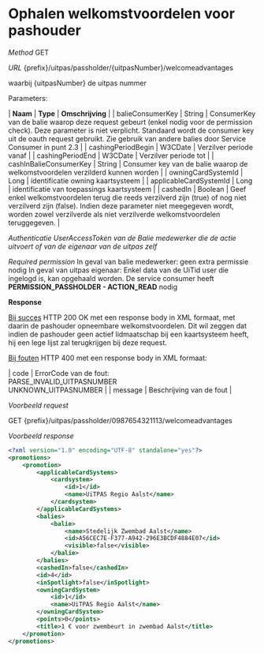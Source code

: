 ---
---

# Ophalen welkomstvoordelen voor pashouder

_Method_
GET

_URL_
{prefix}/uitpas/passholder/{uitpasNumber}/welcomeadvantages

waarbij {uitpasNumber} de uitpas nummer

Parameters:

| **Naam** | **Type** | **Omschrijving** |
| balieConsumerKey | String | ConsumerKey van de balie waarop deze request gebeurt (enkel nodig voor de permission check). Deze parameter is niet verplicht. Standaard wordt de consumer key uit de oauth request gebruikt. Zie gebruik van andere balies door Service Consumer in punt 2.3 |
| cashingPeriodBegin | W3CDate | Verzilver periode vanaf |
| cashingPeriodEnd | W3CDate | Verzilver periode tot |
| cashInBalieConsumerKey | String | Consumer key van de balie waarop de welkomstvoordelen verzilderd kunnen worden |
| owningCardSystemId | Long | identificatie owning kaartsysteem |
| applicableCardSystemId | Long | identificatie van toepassings kaartsysteem |
| cashedIn | Boolean | Geef enkel welkomstvoordelen terug die reeds verzilverd zijn (true) of nog niet verzilverd zijn (false). Indien deze parameter niet meegegeven wordt, worden zowel verzilverde als niet verzilverde welkomstvoordelen teruggegeven. |

_Authenticatie_
_UserAccessToken van de Balie medewerker die de actie uitvoert of van de eigenaar van de uitpas zelf_

_Required permission_
In geval van balie medewerker: geen extra permissie nodig
In geval van uitpas eigenaar: Enkel data van de UiTid user die ingelogd is, kan opgehaald worden. De service consumer heeft **PERMISSION_PASSHOLDER - ACTION_READ** nodig

**Response**

<u>Bij succes</u>
HTTP 200 OK met een response body in XML formaat, met daarin de pashouder opneembare welkomstvoordelen. Dit wil zeggen dat indien de pashouder geen actief lidmaatschap bij een kaartsysteem heeft, hij een lege lijst zal terugkrijgen bij deze request.

<u>Bij fouten</u>
HTTP 400 met een response body in XML formaat:

| code | ErrorCode van de fout:<br>PARSE_INVALID_UITPASNUMBER<br>UNKNOWN_UITPASNUMBER |
| message | Beschrijving van de fout |

_Voorbeeld request_

GET {prefix}/uitpas/passholder/0987654321113/welcomeadvantages

_Voorbeeld response_


~~~xml
<?xml version="1.0" encoding="UTF-8" standalone="yes"?>
<promotions>
    <promotion>
        <applicableCardSystems>
            <cardsystem>
                <id>1</id>
                <name>UiTPAS Regio Aalst</name>
            </cardsystem>
        </applicableCardSystems>
        <balies>
            <balie>
                <name>Stedelijk Zwembad Aalst</name>
                <id>A56CEC7E-F377-A942-296E3BCDF4884E07</id>
                <visible>false</visible>
            </balie>
        </balies>
        <cashedIn>false</cashedIn>
        <id>4</id>
        <inSpotlight>false</inSpotlight>
        <owningCardSystem>
            <id>1</id>
            <name>UiTPAS Regio Aalst</name>
        </owningCardSystem>
        <points>0</points>
        <title>1 € voor zwembeurt in zwembad Aalst</title>
    </promotion>
</promotions>
~~~

